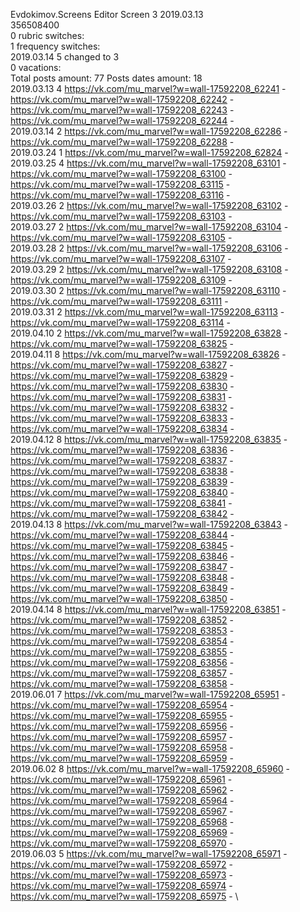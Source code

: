 Evdokimov.Screens	Editor Screen 3 2019.03.13\
356508400\
0 rubric switches:\
1 frequency switches:\
2019.03.14 5 changed to 3 \
0 vacations:\
Total posts amount: 77	Posts dates amount: 18\
2019.03.13 4 https://vk.com/mu_marvel?w=wall-17592208_62241 - https://vk.com/mu_marvel?w=wall-17592208_62242 - https://vk.com/mu_marvel?w=wall-17592208_62243 - https://vk.com/mu_marvel?w=wall-17592208_62244 - \
2019.03.14 2 https://vk.com/mu_marvel?w=wall-17592208_62286 - https://vk.com/mu_marvel?w=wall-17592208_62288 - \
2019.03.24 1 https://vk.com/mu_marvel?w=wall-17592208_62824 - \
2019.03.25 4 https://vk.com/mu_marvel?w=wall-17592208_63101 - https://vk.com/mu_marvel?w=wall-17592208_63100 - https://vk.com/mu_marvel?w=wall-17592208_63115 - https://vk.com/mu_marvel?w=wall-17592208_63116 - \
2019.03.26 2 https://vk.com/mu_marvel?w=wall-17592208_63102 - https://vk.com/mu_marvel?w=wall-17592208_63103 - \
2019.03.27 2 https://vk.com/mu_marvel?w=wall-17592208_63104 - https://vk.com/mu_marvel?w=wall-17592208_63105 - \
2019.03.28 2 https://vk.com/mu_marvel?w=wall-17592208_63106 - https://vk.com/mu_marvel?w=wall-17592208_63107 - \
2019.03.29 2 https://vk.com/mu_marvel?w=wall-17592208_63108 - https://vk.com/mu_marvel?w=wall-17592208_63109 - \
2019.03.30 2 https://vk.com/mu_marvel?w=wall-17592208_63110 - https://vk.com/mu_marvel?w=wall-17592208_63111 - \
2019.03.31 2 https://vk.com/mu_marvel?w=wall-17592208_63113 - https://vk.com/mu_marvel?w=wall-17592208_63114 - \
2019.04.10 2 https://vk.com/mu_marvel?w=wall-17592208_63828 - https://vk.com/mu_marvel?w=wall-17592208_63825 - \
2019.04.11 8 https://vk.com/mu_marvel?w=wall-17592208_63826 - https://vk.com/mu_marvel?w=wall-17592208_63827 - https://vk.com/mu_marvel?w=wall-17592208_63829 - https://vk.com/mu_marvel?w=wall-17592208_63830 - https://vk.com/mu_marvel?w=wall-17592208_63831 - https://vk.com/mu_marvel?w=wall-17592208_63832 - https://vk.com/mu_marvel?w=wall-17592208_63833 - https://vk.com/mu_marvel?w=wall-17592208_63834 - \
2019.04.12 8 https://vk.com/mu_marvel?w=wall-17592208_63835 - https://vk.com/mu_marvel?w=wall-17592208_63836 - https://vk.com/mu_marvel?w=wall-17592208_63837 - https://vk.com/mu_marvel?w=wall-17592208_63838 - https://vk.com/mu_marvel?w=wall-17592208_63839 - https://vk.com/mu_marvel?w=wall-17592208_63840 - https://vk.com/mu_marvel?w=wall-17592208_63841 - https://vk.com/mu_marvel?w=wall-17592208_63842 - \
2019.04.13 8 https://vk.com/mu_marvel?w=wall-17592208_63843 - https://vk.com/mu_marvel?w=wall-17592208_63844 - https://vk.com/mu_marvel?w=wall-17592208_63845 - https://vk.com/mu_marvel?w=wall-17592208_63846 - https://vk.com/mu_marvel?w=wall-17592208_63847 - https://vk.com/mu_marvel?w=wall-17592208_63848 - https://vk.com/mu_marvel?w=wall-17592208_63849 - https://vk.com/mu_marvel?w=wall-17592208_63850 - \
2019.04.14 8 https://vk.com/mu_marvel?w=wall-17592208_63851 - https://vk.com/mu_marvel?w=wall-17592208_63852 - https://vk.com/mu_marvel?w=wall-17592208_63853 - https://vk.com/mu_marvel?w=wall-17592208_63854 - https://vk.com/mu_marvel?w=wall-17592208_63855 - https://vk.com/mu_marvel?w=wall-17592208_63856 - https://vk.com/mu_marvel?w=wall-17592208_63857 - https://vk.com/mu_marvel?w=wall-17592208_63858 - \
2019.06.01 7 https://vk.com/mu_marvel?w=wall-17592208_65951 - https://vk.com/mu_marvel?w=wall-17592208_65954 - https://vk.com/mu_marvel?w=wall-17592208_65955 - https://vk.com/mu_marvel?w=wall-17592208_65956 - https://vk.com/mu_marvel?w=wall-17592208_65957 - https://vk.com/mu_marvel?w=wall-17592208_65958 - https://vk.com/mu_marvel?w=wall-17592208_65959 - \
2019.06.02 8 https://vk.com/mu_marvel?w=wall-17592208_65960 - https://vk.com/mu_marvel?w=wall-17592208_65961 - https://vk.com/mu_marvel?w=wall-17592208_65962 - https://vk.com/mu_marvel?w=wall-17592208_65964 - https://vk.com/mu_marvel?w=wall-17592208_65967 - https://vk.com/mu_marvel?w=wall-17592208_65968 - https://vk.com/mu_marvel?w=wall-17592208_65969 - https://vk.com/mu_marvel?w=wall-17592208_65970 - \
2019.06.03 5 https://vk.com/mu_marvel?w=wall-17592208_65971 - https://vk.com/mu_marvel?w=wall-17592208_65972 - https://vk.com/mu_marvel?w=wall-17592208_65973 - https://vk.com/mu_marvel?w=wall-17592208_65974 - https://vk.com/mu_marvel?w=wall-17592208_65975 - \
